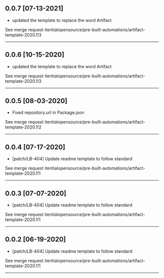 
## 0.0.7 [07-13-2021]

* updated the template to replace the word Artifact

See merge request itentialopensource/pre-built-automations/artifact-template-2020.1!3

---

## 0.0.6 [10-15-2020]

* updated the template to replace the word Artifact

See merge request itentialopensource/pre-built-automations/artifact-template-2020.1!3

---

## 0.0.5 [08-03-2020]

* Fixed repository.url in Package.json

See merge request itentialopensource/pre-built-automations/artifact-template-2020.1!2

---

## 0.0.4 [07-17-2020]

* [patch/LB-404] Update readme template to follow standard

See merge request itentialopensource/pre-built-automations/artifact-template-2020.1!1

---

## 0.0.3 [07-07-2020]

* [patch/LB-404] Update readme template to follow standard

See merge request itentialopensource/pre-built-automations/artifact-template-2020.1!1

---

## 0.0.2 [06-19-2020]

* [patch/LB-404] Update readme template to follow standard

See merge request itentialopensource/pre-built-automations/artifact-template-2020.1!1

---
